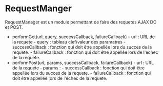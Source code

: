 # RequestManger

RequestManager est un module permettant de faire des requetes AJAX DO et POST.

  - performGet(url, query, successCallback, failureCallback)
        - url : URL de la requete
        - query : tableau clef/valeur des paramatres
        - successCallback : fonction qui doit être appellée lors du succes de la requete.
        - failureCallback : fonction qui doit être appellée lors de l'echec de la requete.
  - performPost(url, params, successCallback, failureCallback)
        - url : URL de la requete
        - params : 
        - successCallback : fonction qui doit être appellée lors du succes de la requete.
        - failureCallback : fonction qui doit être appellée lors de l'echec de la requete.
